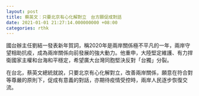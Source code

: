 ```yaml
---
layout: post
title: 蔡英文︰只要北京有心化解對立　台方願促成對話
date: 2021-01-01 21:27:14.000000000 +08:00
categories: rthk
---
```


國台辦主任劉結一發表新年賀詞，稱2020年是兩岸關係極不平凡的一年，兩岸守望相助抗疫，成為兩岸關係向前發展的強大動力。他重申，大陸堅定維護、有力捍衛國家主權和台海和平穩定，希望廣大台灣同胞堅決反對「台獨」分裂。

在台北，蔡英文總統就說，只要北京有心化解對立，改善兩岸關係，願意在符合對等尊嚴的原則下，促成有意義的對話，亦期待疫情受控時，兩岸人民逐步恢復交流。
